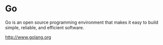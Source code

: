 Go
==
Go is an open source programming environment that makes it easy to build simple, reliable, and efficient software.

http://www.golang.org
